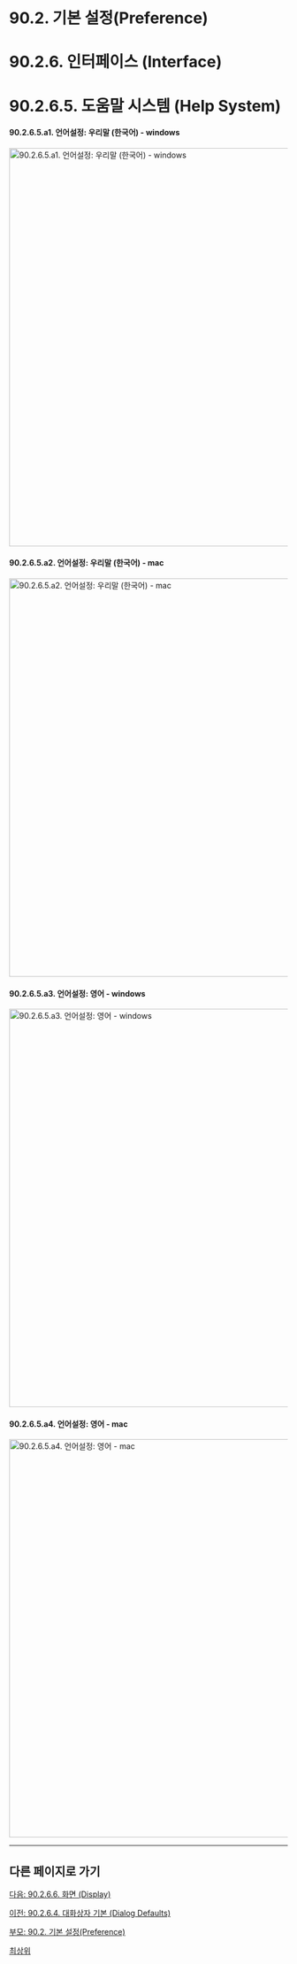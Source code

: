 # 90.2. 기본 설정(Preference)
# 90.2.6. 인터페이스 (Interface)
# 90.2.6.5. 도움말 시스템 (Help System)

#### 90.2.6.5.a1. 언어설정: 우리말 (한국어) - windows

<img width="720" alt="90.2.6.5.a1. 언어설정: 우리말 (한국어) - windows" environment="MacOS:Sonoma 14.2.1 GIMP 2.10.36" src="https://github.com/wonder13662/gimp/assets/15767104/e468b794-52be-4336-92f4-f4e9ee14a578">

#### 90.2.6.5.a2. 언어설정: 우리말 (한국어) - mac

<img width="720" alt="90.2.6.5.a2. 언어설정: 우리말 (한국어) - mac" environment="MacOS:Sonoma 14.2.1 GIMP 2.10.36" src="https://github.com/wonder13662/gimp/assets/15767104/6b1ae5d8-c93f-44e1-a4ef-fe5f221dfacc">

#### 90.2.6.5.a3. 언어설정: 영어 - windows

<img width="720" alt="90.2.6.5.a3. 언어설정: 영어 - windows" environment="MacOS:Sonoma 14.2.1 GIMP 2.10.36" src="https://github.com/wonder13662/gimp/assets/15767104/ae3f5747-783d-43e5-ac84-91c81e0aad06">

#### 90.2.6.5.a4. 언어설정: 영어 - mac

<img width="720" alt="90.2.6.5.a4. 언어설정: 영어 - mac" environment="MacOS:Sonoma 14.2.1 GIMP 2.10.36" src="https://github.com/wonder13662/gimp/assets/15767104/a8de1c61-568f-43ed-97c8-dc2f63b99cd5">


***

## 다른 페이지로 가기

[다음: 90.2.6.6. 화면 (Display)](./90-02-06-interfacex-06-display.md)

[이전: 90.2.6.4. 대화상자 기본 (Dialog Defaults)](./90-02-06-interfacex-04-dialog-defaults.md)

[부모: 90.2. 기본 설정(Preference)](./90-02-00-preference.md)

[최상위](./00-home.md)
